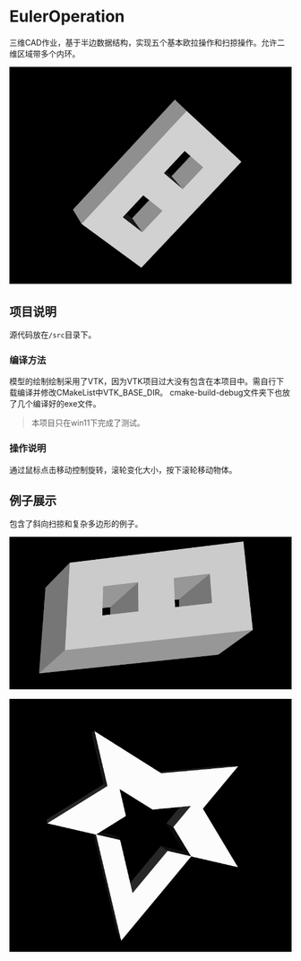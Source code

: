 
# EulerOperation

三维CAD作业，基于半边数据结构，实现五个基本欧拉操作和扫掠操作。允许二维区域带多个内环。

![执行截图1](pic1.png)

## 项目说明

源代码放在`/src`目录下。

### 编译方法

模型的绘制绘制采用了VTK，因为VTK项目过大没有包含在本项目中。需自行下载编译并修改CMakeList中VTK_BASE_DIR。
cmake-build-debug文件夹下也放了几个编译好的exe文件。

> 本项目只在win11下完成了测试。

### 操作说明

通过鼠标点击移动控制旋转，滚轮变化大小，按下滚轮移动物体。

## 例子展示

包含了斜向扫掠和复杂多边形的例子。

![代码截图](pic2.png)

![执行截图2](pic3.png)

